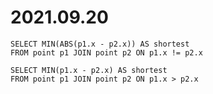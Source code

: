 # 2021.09.20
```
SELECT MIN(ABS(p1.x - p2.x)) AS shortest
FROM point p1 JOIN point p2 ON p1.x != p2.x
```

```
SELECT MIN(p1.x - p2.x) AS shortest
FROM point p1 JOIN point p2 ON p1.x > p2.x
```